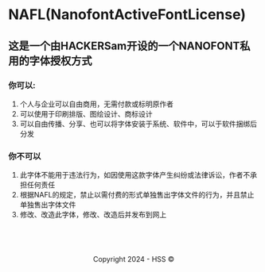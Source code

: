 <!--Markdown 编写-->
<title>NAFL</title>
<link rel="shortcut icon" href="https://hss.fmdns.cn/assets/pic/favicon.ico">

# NAFL(NanofontActiveFontLicense)

## 这是一个由HACKERSam开设的一个NANOFONT私用的字体授权方式

### 你可以:

1. 个人与企业可以自由商用，无需付款或标明原作者
2. 可以使用于印刷排版、图绘设计、商标设计
3. 可以自由传播、分享、也可以将字体安装于系统、软件中，可以于软件捆绑后分发

### 你不可以

1. 此字体不能用于违法行为，如因使用这款字体产生纠纷或法律诉讼，作者不承担任何责任
2. 根据NAFL的规定，禁止以需付费的形式单独售出字体文件的行为，并且禁止单独售出字体文件
3. 修改、改造此字体，修改、改造后并发布到网上

## &nbsp;


<div align="center">
    Copyright 2024 - HSS ©
</div>
